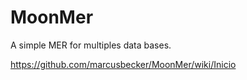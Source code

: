 # MoonMer
A simple MER for multiples data bases.

https://github.com/marcusbecker/MoonMer/wiki/Inicio


